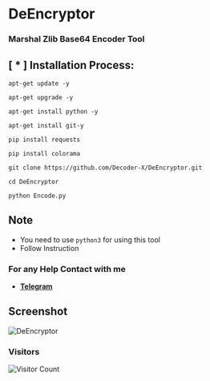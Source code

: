 # DeEncryptor
### Marshal Zlib Base64 Encoder Tool

## [ * ] Installation Process:

```
apt-get update -y
```
```
apt-get upgrade -y
```
```
apt-get install python -y
```
```
apt-get install git-y
```
```
pip install requests
```
```
pip install colorama
```
```
git clone https://github.com/Decoder-X/DeEncryptor.git
```
```
cd DeEncryptor
```
```
python Encode.py
```


## Note
- You need to use `python3` for using this tool
- Follow Instruction

### For any Help Contact with me
- [**Telegram**](https://t.me/Decoder_X)

## Screenshot

<img alt="DeEncryptor" src="">


### Visitors

![Visitor Count](https://profile-counter.glitch.me/Decoder-X/count.svg)
